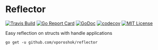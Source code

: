# Reflector

[![Travis Build](https://travis-ci.com/vporoshok/reflector.svg?branch=master)](https://travis-ci.com/vporoshok/reflector)
[![Go Report Card](https://goreportcard.com/badge/github.com/vporoshok/reflector)](https://goreportcard.com/report/github.com/vporoshok/reflector)
[![GoDoc](http://img.shields.io/badge/GoDoc-Reference-blue.svg)](https://godoc.org/github.com/vporoshok/reflector)
[![codecov](https://codecov.io/gh/vporoshok/reflector/branch/master/graph/badge.svg)](https://codecov.io/gh/vporoshok/reflector)
[![MIT License](https://img.shields.io/github/license/mashape/apistatus.svg)](LICENSE)

Easy reflection on structs with handle applications

```
go get -u github.com/vporoshok/reflector
```

